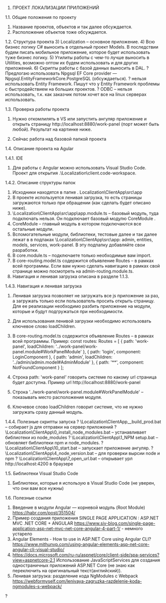 1.	ПРОЕКТ ЛОКАЛИЗАЦИИ ПРИЛОЖЕНИЙ

1.1.	Общие положения по проекту
1)	Название проектов, объектов  и так далее обсуждается.
2)	Расположение объектов тоже обсуждается.

1.2.	Структура проекта
3)	Localization – основное приложение.
4)	Всю бизнес логику C# выносить в отдельный проект Models. В последствии будем писать мобильное приложение, которое будет использовать туже бизнес логику.
5)	Утилиты работы с чем-то лучше выносить в Utilities, возможно оптом их будем использовать и для других приложений.
6)	Скрипты работы с базой данных выносить в DAL.
?	Предлогаю использовать Npgsql EF Core provider — Npgsql.EntityFrameworkCore.PostgreSQL (обсуждаеться).
?	нельзя использовать Entity Framework. Пишут что у Entity Framework проблемы с быстродействием на больших проектов. 
?	ODBC – нельзя использовать, т.к. как заказчик потом хочет все на linux серверах использовать. 


1.3.	Проверка работы проекта
1)	Нужно откомлилять в VS или запустить ангуляр приложение и открыть страницу http://localhost:8880/work-panel (порт может быть любой). Результат на картинке ниже.
 
2)	Сейчас работа над базовой папкой проекта

1.4.	Описание проекта на Agular

1.4.1.	IDE

1)	Для работы с Angular можно использовать Visual Studio Code. Проект для открытия .\Localization\client.code-workspace.

1.4.2.	Описание структуры папок
1)	Исходники находятся в папке . Localization\ClientApp\src\app
2)	В проекте используется ленивая загрузка, то есть страницы загружаются только при обращении (как сделать будет описано ниже).
3)	\Localization\ClientApp\src\app\app.module.ts – базовый модуль, туда подключать нельзя. Он подключает  базовый модулю CoreModule .
4)	CoreModule – главный модуль в котором подключаются все остальные модули.
5)	Вспомогательные модули, библиотеки, тестовые далее и так далее лежат в в подпаках \Localization\ClientApp\src\app\: admin, entities, models, services,  work-panel. В эту подпапку добавляйте свои разработки.
6)	В core.module.ts – подключаете только необходимые вам import.
7)	В core-routing.model.ts содержится объявление Routes – в рамках всей программы. Если вам нужно сделать навигацию в рамках свой странице можно посмотреть на admin-routing.module.ts. 
8)	Навигация и ленивая загрузка описана в разделе 1.1.3.

1.4.3.	Навигация и ленивая загрузка
1)	Ленивая загрузка позволяет не загружать все js приложение за раз, а загружать только если пользователь просить открыть страницу. Для ее реализации необходимо разбить приложение на модули, которые и будут подгружаться при необходимости.
2)	Для использования ленивой загрузки необходимо использовать ключевое слово loadChildren.
3)	В core-routing.model.ts содержится объявление Routes – в рамках всей программы.  Пример:
const routes: Routes = [
    {
        path: 'work-panel',
        loadChildren: '../work-panel/work-panel.module#WorkPanelModule'
    },
    {
        path: 'login',
        component: LoginComponent
    },
    {
        path: 'admin',
        loadChildren: '../admin/admin.model#AdminModule'
    },
    {
        path: '**',
        component: NotFoundComponent
    }
];

4)	Строка path: 'work-panel' говорить системе по какому url страница будет доступна. Пример url http://localhost:8880/work-panel
5)	Строка '../work-panel/work-panel.module#WorkPanelModule' – показывать место расположения модуля.
6)	Ключевое слово loadChildren говорит системе, что не нужно загружать сразу данный модуль.

1.4.4.	Полезные скрипты запуска
?	\Localization\ClientApp\__build_prod.bat – собирает js для отправки на сервер приложений
?	\Localization\ClientApp\0_install_node_modules.bat – устанавливает библиотеки из  node_modules
?	\Localization\ClientApp\1_NPM setup.bat – обновляет библиотеки npm и node_modules. 
?	\Localization\ClientApp\10_start.bat – запускает приложение ангуляр.
?	\Localization\ClientApp\4_node_version.bat – для проверки вырсии node и npm
?	\Localization\ClientApp\7_open_url.bat – открывает урл http://localhost:4200 в браузере

1.5.	Библиотеки Visual Studio Code
1)	Библиотеки, которые я использую в Visual Studio Code (не уверен, что они вам все нужны)

1.6.	Полезные ссылки
1)	Введение в модули Angular — корневой модуль (Root Module)
https://habr.com/post/351504/
2)	Пример создания приложения SINGLE PAGE APPLICATION : ASP.NET MVC .NET CORE + ANGULAR
 https://www.siv-blog.com/single-page-application-asp-net-mvc-net-core-angular-4-part-1/ - немного устарело
3)	Angular Elements - How to use in ASP.NET Core using Angular CLI?
https://www.mithunvp.com/using-angular-elements-asp-net-core-angular-cli-visual-studio/
4)	https://docs.microsoft.com/ru-ru/aspnet/core/client-side/spa-services?view=aspnetcore-2.1 Использование JavaScriptServices для создания одностраничных приложений ASP.NET Core (не знаю как переключить на оригинальный текст(английский)).
5)	Ленивая загрузка: разделение кода NgModules с Webpack https://webformyself.com/lenivaya-zagruzka-razdelenie-koda-ngmodules-s-webpack/

 
 
 
 
 


?


